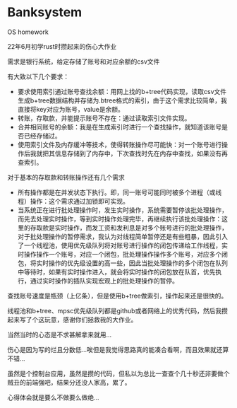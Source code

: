 # Banksystem
OS homework

22年6月初学rust时攒起来的伤心大作业

需求是银行系统，给定存储了账号和对应余额的csv文件

有大致以下几个要求：

- 要求使用索引通过账号查找余额：用网上找的b+tree代码实现，读取csv文件生成b+tree数据结构并存储为.btree格式的索引，由于这个需求比较简单，我直接将key对应为账号，value是余额。
- 转账，存取款，并能提示账号不存在：通过读取索引文件实现。
- 合并相同账号的余额：我是在生成索引时进行一个查找操作，就知道该账号是否已经存储过。
- 使用索引文件及内存缓冲等技术，使得转账操作尽可能快：对一个账号进行操作后我就把其信息存储到了内存中，下次查找时先在内存中查找，如果没有再查索引。

对于基本的存取款和转账操作还有几个需求

- 所有操作都是在并发状态下执行。即，同一账号可能同时被多个进程（或线程）操作：这个需求通过加锁即可实现。
- 当系统正在进行批处理操作时，发生实时操作，系统需要暂停该批处理操作，而先去处理实时操作，等到实时操作处理完毕，再继续执行该批处理操作：这里的存取款是实时操作，而发工资和发利息是对多个账号进行的批处理操作，对于批处理操作的暂停需求，我认为对线程简单暂停还是有些粗暴，因此引入了一个线程池，使用优先级队列将对账号进行操作的闭包传递给工作线程，实时操作操作一个账号，对应一个闭包，批处理操作操作多个账号，对应多个闭包，将实时操作的优先级设置的高一些，因此当批处理操作的多个闭包在队列中等待时，如果有实时操作进入，就会将实时操作的闭包放在队首，优先执行，通过实时操作的插队实现宏观上的批处理操作的暂停。

查找账号速度是瓶颈（上亿条），但是使用b+tree做索引，操作起来还是很快的。

线程池和b+tree、mpsc优先级队列都是github或者网络上的优秀代码，然后我攒起来写了个这玩意，感谢你们拯救我的大作业。

当然当时的心态是不求甚解拿来就用...

伤心是因为写的烂且分数低...唉但是我觉得思路真的能凑合看啊，而且效果就还算不错...

虽然是个控制台应用，虽然是攒的代码，但私以为总比一查查个几十秒还非要做个贼丑的前端强吧，结果分还没人家高，累了。

心得体会就是要么不做要么做绝...

